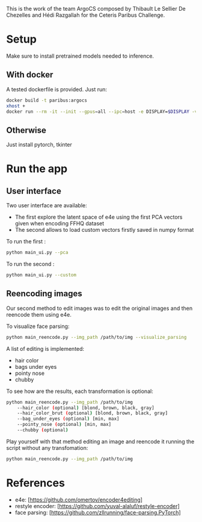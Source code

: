 This is the work of the team ArgoCS composed by Thibault Le Sellier De Chezelles and Hédi Razgallah for the Ceteris Paribus Challenge.

# Setup
Make sure to install pretrained models needed to inference.

## With docker
A tested dockerfile is provided.
Just run:
```bash
docker build -t paribus:argocs
xhost +
docker run --rm -it --init --gpus=all --ipc=host -e DISPLAY=$DISPLAY -v "/tmp/.X11-unix:/tmp/.X11-unix:rw" -w /workspace paribus:argocs
```

## Otherwise
Just install pytorch, tkinter



# Run the app
## User interface
Two user interface are available:
- The first explore the latent space of e4e using the first PCA vectors given when encoding FFHQ dataset
- The second allows to load custom vectors firstly saved in numpy format


To run the first :
```bash
python main_ui.py --pca
```

To run the second :
```bash
python main_ui.py --custom
```


## Reencoding images
Our second method to edit images was to edit the original images and then reencode them using e4e.

To visualize face parsing:
```bash
python main_reencode.py --img_path /path/to/img --visualize_parsing
```

A list of editing is implemented:
 - hair color
 - bags under eyes
 - pointy nose
 - chubby

To see how are the results, each transformation is optional:
```bash
python main_reencode.py --img_path /path/to/img
    --hair_color (optional) [blond, brown, black, gray]
    --hair_color_brut (optional) [blond, brown, black, gray]
    --bag_under_eyes (optional) [min, max]
    --pointy_nose (optional) [min, max]
    --chubby (optional)
```

Play yourself with that method editing an image and reencode it running the script without any transfomation:
```bash
python main_reencode.py --img_path /path/to/img
```


# References
 - e4e:  [https://github.com/omertov/encoder4editing]
 - restyle encoder: [https://github.com/yuval-alaluf/restyle-encoder]
 - face parsing: [https://github.com/zllrunning/face-parsing.PyTorch]
